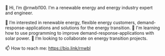 👋 Hi, I’m @rnwbl100. I'm a renewable energy and energy industry expert and engineer.

👀 I’m interested in renewable energy, flexible energy customers, demand-response-applications and solutions for the energy transition.
🌱 I'm learning how to use programming to improve demand-response-applications with solar power.
💞️ I’m looking to collaborate on energy transition projects.

📫 How to reach me: https://bio.link/rnwbl

<!---
rnwbl100/rnwbl100 is a ✨ special ✨ repository because its `README.md` (this file) appears on your GitHub profile.
You can click the Preview link to take a look at your changes.
---> 
